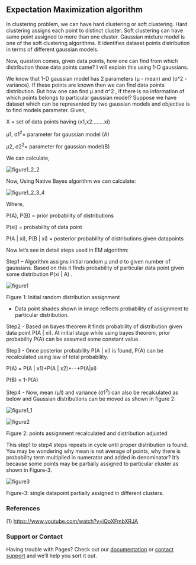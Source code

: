 ## Expectation Maximization algorithm

In clustering problem, we can have hard clustering or soft clustering. Hard clustering assigns each point to distinct cluster. Soft clustering can have same point assigned to more than one cluster.
Gaussian mixture model is one of the soft clustering algorithms. It identifies dataset points distribution in terms of different gaussian models.

Now, question comes, given data points, how one can find from which distribution those data points came?
I will explain this using 1-D gaussians.

We know that 1-D gaussian model has 2 parameters (µ - mean) and (σ^2 - variance). If these points are known then we can find data points distribution.
But how one can find µ and σ^2   , if there is no information of which points belongs to particular gaussian model?
Suppose we have dataset which can be represented by two gaussian models and objective is to find models parameter.
Given,

X = set of data points having (x1,x2……..xi)

µ1, σ1<sup>2</sup>= parameter for gaussian model (A)

µ2, σ2<sup>2</sup>= parameter for gaussian model(B)

We can calculate,

![figure1_2_2](https://github.com/a25/ml-explained.github.io/blob/gh-pages/images/figure_1_2_2.JPG?raw=true)

Now, Using Native Bayes algorithm we can calculate:

![figure1_2_3_4](https://github.com/a25/ml-explained.github.io/blob/gh-pages/images/figure_1_2_3_4.JPG?raw=true)

Where,

P(A), P(B) = prior probability of distributions

P(xi) = probability of data point

P(A | xi), P(B | xi) = posterior probability of distributions given datapoints

Now let’s see in detail steps used in EM algorithm:

Step1 – Algorithm assigns initial random µ and σ to given number of gaussians. 
Based on this it finds probability of particular data point given some distribution P(xi | A) .

![figure1](https://github.com/a25/ml-explained.github.io/blob/gh-pages/images/figure_1.JPG?raw=true)

Figure 1: Initial random distribution assignment

* Data point shades shown in image reflects probability of assignment to particular distribution.

Step2 - Based on bayes theorem it finds probability of distribution given data point P(A | xi).
At initial stage while using bayes theorem, prior probability P(A) can be assumed some constant value.

Step3 - Once posterior probability P(A | xi) is found, P(A) can be recalculated using law of total probability.

P(A) = P(A | x1)+P(A | x2)+⋯+P(A|xi)

P(B) = 1-P(A)

Step4 - Now, mean (µ1)  and variance (σ1<sup>2</sup>) can also be recalculated as below and Gaussian distributions can be moved as shown in figure 2:

![figure1_1](https://github.com/a25/ml-explained.github.io/blob/gh-pages/images/figure_1_1.JPG?raw=true)


![figure2](https://github.com/a25/ml-explained.github.io/blob/gh-pages/images/figure_2.JPG?raw=true)

Figure 2: points assignment recalculated and distribution adjusted

This step1 to step4 steps repeats in cycle until proper distribution is found.
You may be wondering why mean is not average of points, why there is probability term multiplied in numerator and added in denominator? It’s because some points may be partially assigned to particular cluster as shown in Figure-3.

![figure3](https://github.com/a25/ml-explained.github.io/blob/gh-pages/images/figure_3.JPG?raw=true)

Figure-3: single datapoint partially assigned in different clusters.

### References

(1) https://www.youtube.com/watch?v=iQoXFmbXRJA

### Support or Contact

Having trouble with Pages? Check out our [documentation](https://docs.github.com/categories/github-pages-basics/) or [contact support](https://support.github.com/contact) and we’ll help you sort it out.
